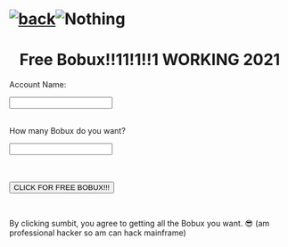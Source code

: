 # [![back](https://cdn.discordapp.com/emojis/887168885747511396?size=32)](https://dxrpy.github.io/Dxrpys-Garbage-Website/geometry-dash)![`Nothing`](https://cdn.discordapp.com/attachments/584355797366997002/889386862916014090/nothing.png)

<html>
<body>
  
  <b>
    <h1 style="text-align:center">Free Bobux!!11!1!!1 WORKING 2021</h1>
  </b>

<form action="https://www.youtube.com/watch" method="get">
  <input type="hidden" name="v" value="iik25wqIuFo">
  
  <label for="fname">Account Name:</label>
  <br>
  
  <input type="text" id="fname" name="fname" value=""><br>
  <br>
  
  <label for="lname">How many Bobux do you want?</label>
  <br>
  
  <input type="text" id="lname" name="lname" value="">
  <br>
  <br>
  <br>
  
  <button type="submit">CLICK FOR FREE BOBUX!!!</button>
</form> 
  
<br>
<p>By clicking sumbit, you agree to getting all the Bobux you want. 😎 (am professional hacker so am can hack mainframe)</p>

</body>
</html>

